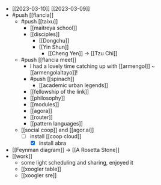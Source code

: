 - [[2023-03-10]] [[2023-03-09]]
- #push [[flancia]]
  - #push [[taixu]]
    - [[maitreya school]]
    - [[disciples]] 
      - [[Dongchu]] 
      - [[Yin Shun]] 
        - [[Cheng Yen]]
          -> [[Tzu Chi]]
  - #push [[flancia meet]]
    - I had a lovely time catching up with [[armengol]] ~ [[armengolaltayo]]!
    - #push [[spinach]] 
      - [[academic urban legends]]
    - [[fellowship of the link]]
    - [[philosophy]]
    - [[modules]]
    - [[agora]]
    - [[router]]
    - [[pattern languages]]
  - [[social coop]] and [[agor.ai]]
    - [ ] install [[coop cloud]]
      - [x] install abra
- [[Feynman diagram]]
  -> [[A Rosetta Stone]]
- [[work]]
  - some light scheduling and sharing, enjoyed it
  - [[xoogler table]]
  - [[xoogler sre]]
